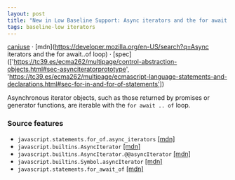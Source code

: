 ```yaml
---
layout: post
title: "New in Low Baseline Support: Async iterators and the for await..of loop"
tags: baseline-low iterators
---
```


[caniuse](https://caniuse.com/?search=async-iterators) · [mdn](https://developer.mozilla.org/en-US/search?q=Async iterators and the for await..of loop) · [spec](['https://tc39.es/ecma262/multipage/control-abstraction-objects.html#sec-asynciteratorprototype', 'https://tc39.es/ecma262/multipage/ecmascript-language-statements-and-declarations.html#sec-for-in-and-for-of-statements'])

Asynchronous iterator objects, such as those returned by promises or generator functions, are iterable with the `for await .. of` loop.

### Source features

- ``javascript.statements.for_of.async_iterators`` [[mdn]](https://developer.mozilla.org/en-US/search?q=javascript.statements.for_of.async_iterators)
- ``javascript.builtins.AsyncIterator`` [[mdn]](https://developer.mozilla.org/en-US/search?q=javascript.builtins.AsyncIterator)
- ``javascript.builtins.AsyncIterator.@@asyncIterator`` [[mdn]](https://developer.mozilla.org/en-US/search?q=javascript.builtins.AsyncIterator.@@asyncIterator)
- ``javascript.builtins.Symbol.asyncIterator`` [[mdn]](https://developer.mozilla.org/en-US/search?q=javascript.builtins.Symbol.asyncIterator)
- ``javascript.statements.for_await_of`` [[mdn]](https://developer.mozilla.org/en-US/search?q=javascript.statements.for_await_of)
